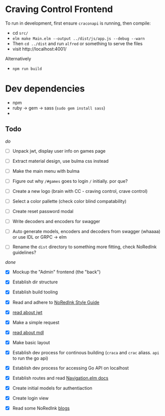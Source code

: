 # Craving Control Frontend

To run in development, first ensure `craconapi` is running, then compile:

 - cd `src/`
 - `elm make Main.elm --output ../dist/js/app.js --debug --warn`
 - Then `cd ../dist` and run `alfred` or something to serve the files
 - visit http://localhost:4001/

Alternatively

 - `npm run build`

# Dev dependencies

 - npm
 - ruby -> gem -> sass (`sudo gem install sass`)
 - 



## Todo

*do*
- [ ] Unpack jwt, display user info on games page
- [ ] Extract material design, use bulma css instead
- [ ] Make the main menu with bulma
- [ ] Figure out why `/#games` goes to login `/` initially. por que?
- [ ] Create a new logo (brain with CC - craving control, crave control)
- [ ] Select a color pallette (check color blind compatability)
- [ ] Create reset password modal
- [ ] Write decoders and encoders for swagger 
- [ ] Auto generate models, encoders and decoders from swagger (whaaaa) or use IDL or GRPC -> elm
- [ ] Rename the `dist` directory to something more fitting, check NoRedInk guidelines?




*done*
- [x] Mockup the "Admin" frontend (the "back")
- [x] Establish dir structure
- [x] Establish build tooling
- [x] Read and adhere to [NoRedInk Style Guide](https://github.com/NoRedInk/elm-style-guide)
- [x] [read about jwt](http://package.elm-lang.org/packages/simonh1000/elm-jwt/4.0.3)
- [x] Make a simple request
- [x] [read about mdl](http://package.elm-lang.org/packages/debois/elm-mdl/8.1.0)
- [x] Make basic layout
- [x] Establish dev process for continous building (`craca` and `crac` aliass. `api` to run the go api)
- [x] Establish dev process for accessing Go API on localhost
- [x] Establish routes and read [Navigation.elm docs](http://package.elm-lang.org/packages/elm-lang/navigation/2.1.0)
- [x] Create initial models for authentiaction
- [x] Create login view 
- [x] Read some NoRedInk [blogs](http://tech.noredink.com/)



